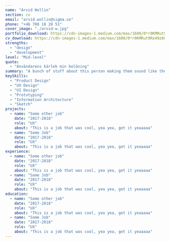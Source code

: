 ```yaml
---
name: "Arvid Wollin"
section: cv
email: "arvid.wollin@sigma.se"
phone: "+46 708 18 28 51"
cover_image: "./arvid-w.jpg"
portfolio_download: https://cdn-images-1.medium.com/max/1600/0*r0KMRut9Rx49z6GX.jpg
cv_download: https://cdn-images-1.medium.com/max/1600/0*r0KMRut9Rx49z6GX.jpg
strengths:
  - "design"
  - "development"
level: "Mid-level"
quote:
  - "Användarens kärlek min belöning"
summary: "A bunch of stuff about this person making them sound like they are awesome."
keySkills:
  - "Product Design"
  - "UX Design"
  - "UI Design"
  - "Prototyping"
  - "Information Architecture"
  - "Sketch"
projects:
  - name: "Some other job"
    date: "2017-2018"
    role: "UX"
    about: "This is a job that was cool, yea yea, get it yeaaaaa"
  - name: "Some Job"
    date: "2017-2018"
    role: "UX"
    about: "This is a job that was cool, yea yea, get it yeaaaaa"
experience:
  - name: "Some other job"
    date: "2017-2018"
    role: "UX"
    about: "This is a job that was cool, yea yea, get it yeaaaaa"
  - name: "Some Job"
    date: "2017-2018"
    role: "UX"
    about: "This is a job that was cool, yea yea, get it yeaaaaa"
education:
  - name: "Some other job"
    date: "2017-2018"
    role: "UX"
    about: "This is a job that was cool, yea yea, get it yeaaaaa"
  - name: "Some Job"
    date: "2017-2018"
    role: "UX"
    about: "This is a job that was cool, yea yea, get it yeaaaaa"
---
```

